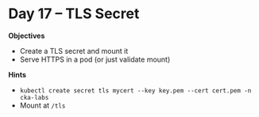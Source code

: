 # Day 17 – TLS Secret

**Objectives**
- Create a TLS secret and mount it
- Serve HTTPS in a pod (or just validate mount)

**Hints**
- `kubectl create secret tls mycert --key key.pem --cert cert.pem -n cka-labs`
- Mount at `/tls`
